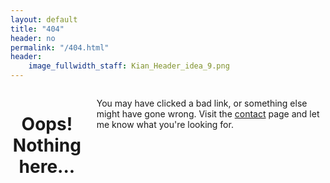 ```yaml
---
layout: default
title: "404"
header: no
permalink: "/404.html"
header:
    image_fullwidth_staff: Kian_Header_idea_9.png
---
```


<div class="row t30">
	<div class="medium-8 columns medium-offset-2 end">
    <div itemprop="name">
        <h1 style="text-align: center">Oops! Nothing here...</h1>
    </div>
    <p class="teaser">You may have clicked a bad link, or something else might have gone wrong. Visit the <a href="{{ site.url }}{{ site.baseurl }}/contact/">contact</a> page and let me know what you're looking for.</p>
</div>
</div>


